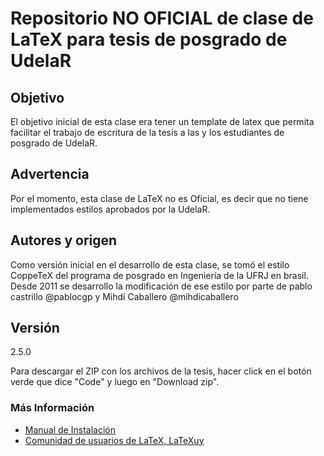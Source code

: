 # Repositorio NO OFICIAL de clase de LaTeX para tesis de posgrado de UdelaR

## Objetivo
El objetivo  inicial de esta clase era tener un template de latex que permita facilitar el trabajo de escritura de la tesis a las y los estudiantes de posgrado de UdelaR.

## Advertencia
Por el momento, esta clase de LaTeX no es Oficial, es decir que no tiene implementados estilos aprobados por la UdelaR.

## Autores y origen
Como versión inicial en el desarrollo de esta clase, se tomó el estilo CoppeTeX del programa de posgrado en Ingeniería de la UFRJ en brasil. Desde 2011 se desarrollo la modificación de ese estilo por parte de pablo castrillo @pablocgp y Mihdí Caballero @mihdicaballero


## Versión
2.5.0

Para descargar el ZIP con los archivos de la tesis, hacer click en el botón verde que dice "Code" y luego en "Download zip".

### Más Información
- [Manual de Instalación](https://github.com/LaTeXUy/UdelaRTeX/blob/master/README/Manual_Instalacion_v1.4.pdf)
- [Comunidad de usuarios de LaTeX, LaTeXuy](https://sites.google.com/view/latexuy)
